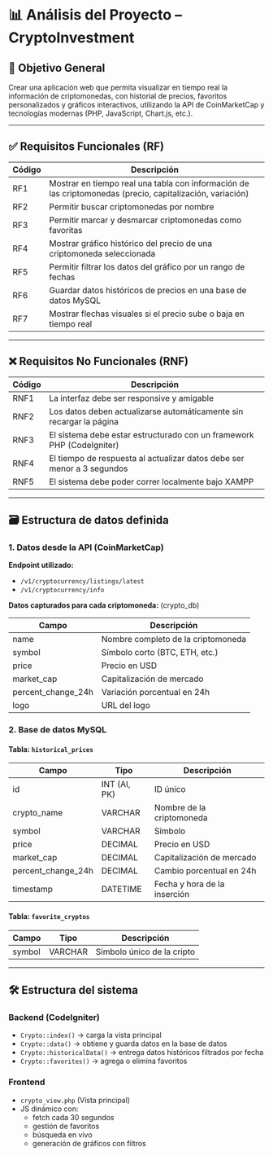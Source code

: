 
# 📊 Análisis del Proyecto – CryptoInvestment

## 🧩 Objetivo General

Crear una aplicación web que permita visualizar en tiempo real la información de criptomonedas, con historial de precios, favoritos personalizados y gráficos interactivos, utilizando la API de CoinMarketCap y tecnologías modernas (PHP, JavaScript, Chart.js, etc.).

---

## ✅ Requisitos Funcionales (RF)

| Código | Descripción |
|--------|-------------|
| RF1 | Mostrar en tiempo real una tabla con información de las criptomonedas (precio, capitalización, variación) |
| RF2 | Permitir buscar criptomonedas por nombre |
| RF3 | Permitir marcar y desmarcar criptomonedas como favoritas |
| RF4 | Mostrar gráfico histórico del precio de una criptomoneda seleccionada |
| RF5 | Permitir filtrar los datos del gráfico por un rango de fechas |
| RF6 | Guardar datos históricos de precios en una base de datos MySQL |
| RF7 | Mostrar flechas visuales si el precio sube o baja en tiempo real |

---

## ❌ Requisitos No Funcionales (RNF)

| Código | Descripción |
|--------|-------------|
| RNF1   | La interfaz debe ser responsive y amigable |
| RNF2   | Los datos deben actualizarse automáticamente sin recargar la página |
| RNF3   | El sistema debe estar estructurado con un framework PHP (CodeIgniter) |
| RNF4   | El tiempo de respuesta al actualizar datos debe ser menor a 3 segundos |
| RNF5   | El sistema debe poder correr localmente bajo XAMPP |

---

## 🗃️ Estructura de datos definida

### 1. Datos desde la API (CoinMarketCap)

**Endpoint utilizado:**
- `/v1/cryptocurrency/listings/latest`
- `/v1/cryptocurrency/info`

**Datos capturados para cada criptomoneda:** (crypto_db)

| Campo               | Descripción |
|---------------------|-------------|
| name                | Nombre completo de la criptomoneda |
| symbol              | Símbolo corto (BTC, ETH, etc.)     |
| price               | Precio en USD                      |
| market_cap          | Capitalización de mercado          |
| percent_change_24h  | Variación porcentual en 24h        |
| logo                | URL del logo                       |

### 2. Base de datos MySQL

#### Tabla: `historical_prices`

| Campo               | Tipo         | Descripción                       |
|---------------------|--------------|-----------------------------------|
| id                  | INT (AI, PK) | ID único                          |
| crypto_name         | VARCHAR      | Nombre de la criptomoneda         |
| symbol              | VARCHAR      | Símbolo                           |
| price               | DECIMAL      | Precio en USD                     |
| market_cap          | DECIMAL      | Capitalización de mercado         |
| percent_change_24h  | DECIMAL      | Cambio porcentual en 24h          |
| timestamp           | DATETIME     | Fecha y hora de la inserción      |

#### Tabla: `favorite_cryptos`

| Campo     | Tipo     | Descripción                  |
|-----------|----------|------------------------------|
| symbol    | VARCHAR  | Símbolo único de la cripto   |

---

## 🛠 Estructura del sistema

### Backend (CodeIgniter)

- `Crypto::index()` → carga la vista principal
- `Crypto::data()` → obtiene y guarda datos en la base de datos
- `Crypto::historicalData()` → entrega datos históricos filtrados por fecha
- `Crypto::favorites()` → agrega o elimina favoritos

### Frontend

- `crypto_view.php` (Vista principal)
- JS dinámico con:
  - fetch cada 30 segundos
  - gestión de favoritos
  - búsqueda en vivo
  - generación de gráficos con filtros
